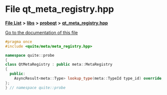 

# File qt\_meta\_registry.hpp

[**File List**](files.md) **>** [**libs**](dir_6719ab1f1f7655efc2fa43f7eb574fd1.md) **>** [**probeqt**](dir_22ab9f3959c1273824a5221c73ee839d.md) **>** [**qt\_meta\_registry.hpp**](qt__meta__registry_8hpp.md)

[Go to the documentation of this file](qt__meta__registry_8hpp.md)


```C++
#pragma once
#include <quite/meta/meta_registry.hpp>

namespace quite::probe
{
class QtMetaRegistry : public meta::MetaRegistry
{
  public:
    AsyncResult<meta::Type> lookup_type(meta::TypeId type_id) override;
};
} // namespace quite::probe
```


